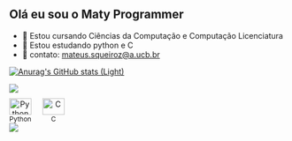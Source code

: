 ## Olá eu sou o Maty Programmer

- 🔭 Estou cursando Ciências da Computação e Computação Licenciatura
- 🌱 Estou estudando python e C
- 💬 contato: mateus.squeiroz@a.ucb.br

[![Anurag's GitHub stats (Light)](https://github-readme-stats.vercel.app/api?username=MatyProgrammer&show_icons=true&theme=default#gh-light-mode-only)](https://github.com/MatyProgrammer/github-readme-stats#gh-light-mode-only)

<picture>
  <source
    srcset="https://github-readme-stats.vercel.app/api?username=MatyProgrammer&show_icons=true&theme=dark"
    media="(prefers-color-scheme: dark)"
  />
  <source
    srcset="https://github-readme-stats.vercel.app/api?username=MatyProgrammer&show_icons=true"
    media="(prefers-color-scheme: light), (prefers-color-scheme: no-preference)"
  />
  <img src="https://github-readme-stats.vercel.app/api?username=MatyProgrammer&show_icons=true" />
</picture>

<!-- Ícones com nome abaixo -->
<div style="display: flex; align-items: center; gap: 20px; margin-top: 10px;">
  <div align="center">
    <img src="https://cdn.jsdelivr.net/gh/devicons/devicon@latest/icons/python/python-original.svg" height="30" width="40" alt="Python" />
    <br />
    <span style="font-size: 12px;">Python</span>
  </div>
  <div align="center">
    <img src="https://cdn.jsdelivr.net/gh/devicons/devicon@latest/icons/c/c-original.svg" height="30" width="40" alt="C" />
    <br />
    <span style="font-size: 12px;">C</span>
  </div>
</div>

<!-- Botão do LinkedIn -->
<a href="https://www.linkedin.com/in/mateus-santos-0201b52b9" target="_blank">
  <img src="https://img.shields.io/badge/-LINKEDIN-%230077B5?style=for-the-badge&logo=linkedin&logoColor=white">
</a>


